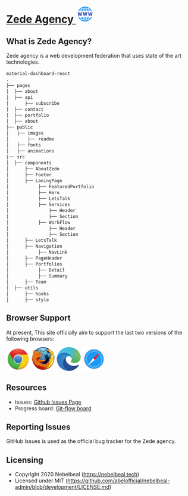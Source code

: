 # [Zede Agency ](https://zede.tech/) ![Website](./public/images/readme/website_48px.png)

## What is Zede Agency?

Zede agency is a web development federation that uses state of the art technologies.

```
material-dashboard-react
.
├── pages
│  ├── about
│  ├── api
│      ├── subscribe
|  ├── contact
|  ├── portfolio
|  ├── about
├── public
│   ├── images
│       ├── readme
│   ├── fonts
│   ├── animations
|── src
│  ├── components
│      ├── AboutZede
│      ├── Footer
│      ├── LaningPage
│           ├── FeaturedPortfolio
│           ├── Hero
│           ├── LetsTalk
│           ├── Services
│               ├── Header
│               ├── Section
│           ├── WorkFlow
│               ├── Header
│               ├── Section
│      ├── LetsTalk
│      ├── Navigation
│           ├── NavLink
│      ├── PageHeader
│      ├── Portfolios
│           ├── Detail
│           ├── Summary
│      ├── Team
│  ├── utils
│      ├── hooks
│      ├── style

```

## Browser Support

At present, This site officially aim to support the last two versions of the following browsers:

<img src="./public/images/readme/chrome.png" width="64" height="64"> <img src="./public/images/readme/firefox.png" width="64" height="64"> <img src="./public/images/readme/edge.png" width="64" height="64"> <img src="./public/images/readme/safari.png" width="64" height="64">

## Resources

- Issues: [Github Issues Page](https://github.com/abelofficial/Zede-agency/issues)
- Progress board: [Git-flow board](https://github.com/abelofficial/Zede-agency/projects/1)

## Reporting Issues

GitHub Issues is used as the official bug tracker for the Zede agency.

## Licensing

- Copyright 2020 Nebelbeal (https://nebelbeal.tech)
- Licensed under MIT (https://github.com/abelofficial/nebelbeal-admin/blob/development/LICENSE.md)
